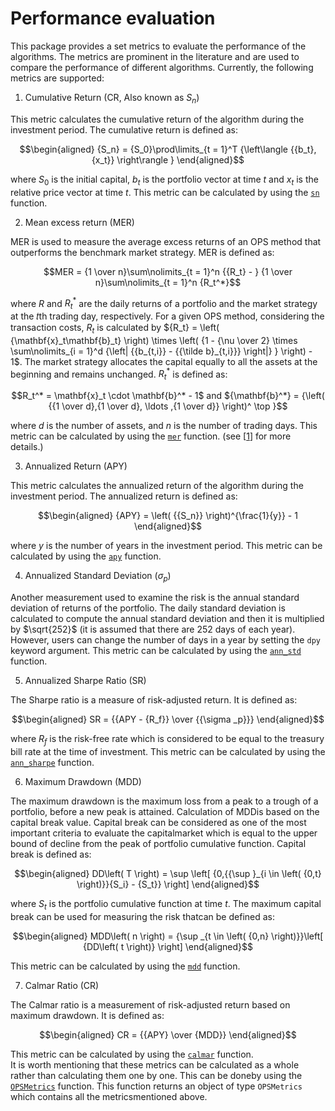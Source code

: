 # Performance evaluation

This package provides a set metrics to evaluate the performance of the algorithms. The metrics are prominent in the literature and are used to compare the performance of different algorithms. Currently, the following metrics are supported:

1. Cumulative Return (CR, Also known as $S_n$)

This metric calculates the cumulative return of the algorithm during the investment period. The cumulative return is defined as:

```math
\begin{aligned}
{S_n} = {S_0}\prod\limits_{t = 1}^T {\left\langle {{b_t},{x_t}} \right\rangle }
\end{aligned}
```

where $S_0$ is the initial capital, $b_t$ is the portfolio vector at time $t$ and $x_t$ is the relative price vector at time $t$.   This metric can be calculated by using the [`sn`](@ref) function.

2. Mean excess return (MER)

MER is used to measure the average excess returns of an OPS method that outperforms the benchmark market strategy. MER is defined as:

```math
MER = {1 \over n}\sum\nolimits_{t = 1}^n {{R_t} - } {1 \over n}\sum\nolimits_{t = 1}^n {R_t^*}
```

where $R$ and ${R_t^*}$ are the daily returns of a portfolio and the market strategy at the 𝑡th trading day, respectively. For a given OPS method, considering the transaction costs, ${{R_t}}$ is calculated by ${R_t} = \left( {\mathbf{x}_t\mathbf{b}_t} \right) \times \left( {1 - {\nu  \over 2} \times \sum\nolimits_{i = 1}^d {\left| {{b_{t,i}} - {{\tilde b}_{t,i}}} \right|} } \right) - 1$. The market strategy allocates the capital equally to all the assets at the beginning and remains unchanged. ${R_t^*}$ is defined as: 

```math
R_t^* = \mathbf{x}_t \cdot \mathbf{b}^* - 1$ and ${\mathbf{b}^*} = {\left( {{1 \over d},{1 \over d}, \ldots ,{1 \over d}} \right)^ \top }
```

where $d$ is the number of assets, and $n$ is the number of trading days. This metric can be calculated by using the [`mer`](@ref) function. (see [[1](https://doi.org/10.1016/j.patcog.2023.109872)] for more details.)


3. Annualized Return (APY)

This metric calculates the annualized return of the algorithm during the investment period. The annualized return is defined as:

```math
\begin{aligned}
{APY} = \left( {{S_n}} \right)^{\frac{1}{y}} - 1
\end{aligned}
```

where $y$ is the number of years in the investment period. This metric can be calculated by using the [`apy`](@ref) function.

4. Annualized Standard Deviation ($\sigma_p$)

Another measurement used to examine the risk is the annual standard deviation of returns of the portfolio. The daily standard deviation is calculated to compute the annual standard deviation and then it is multiplied by $\sqrt{252}$ (it is assumed that there are 252 days of each year). However, users can change the number of days in a year by setting the `dpy` keyword argument. This metric can be calculated by using the [`ann_std`](@ref) function.

5. Annualized Sharpe Ratio (SR)

The Sharpe ratio is a measure of risk-adjusted return. It is defined as:

```math
\begin{aligned}
SR = {{APY - {R_f}} \over {{\sigma _p}}}
\end{aligned}
```

where $R_f$ is the risk-free rate which is considered to be equal to the treasury bill rate at the time of investment. This metric can be calculated by using the [`ann_sharpe`](@ref) function.

6. Maximum Drawdown (MDD)

The maximum drawdown is the maximum loss from a peak to a trough of a portfolio, before a new peak is attained. Calculation of MDDis based on the capital break value. Capital break can be considered as one of the most important criteria to evaluate the capitalmarket which is equal to the upper bound of decline from the peak of portfolio cumulative function. Capital break is defined as:

```math
\begin{aligned}
DD\left( T \right) = \sup \left[ {0,{{\sup }_{i \in \left( {0,t} \right)}}{S_i} - {S_t}} \right]
\end{aligned}
```

where $S_t$ is the portfolio cumulative function at time $t$. The maximum capital break can be used for measuring the risk thatcan be defined as:

```math
\begin{aligned}
MDD\left( n \right) = {\sup _{t \in \left( {0,n} \right)}}\left[ {DD\left( t \right)} \right]
\end{aligned}
```

This metric can be calculated by using the [`mdd`](@ref) function.

7. Calmar Ratio (CR)

The Calmar ratio is a measurement of risk-adjusted return based on maximum drawdown. It is defined as:  

```math
\begin{aligned}
CR = {{APY} \over {MDD}}
\end{aligned}
```

This metric can be calculated by using the [`calmar`](@ref) function.  
It is worth mentioning that these metrics can be calculated as a whole rather than calculating them one by one. This can be doneby using the [`OPSMetrics`](@ref) function. This function returns an object of type `OPSMetrics` which contains all the metricsmentioned above.